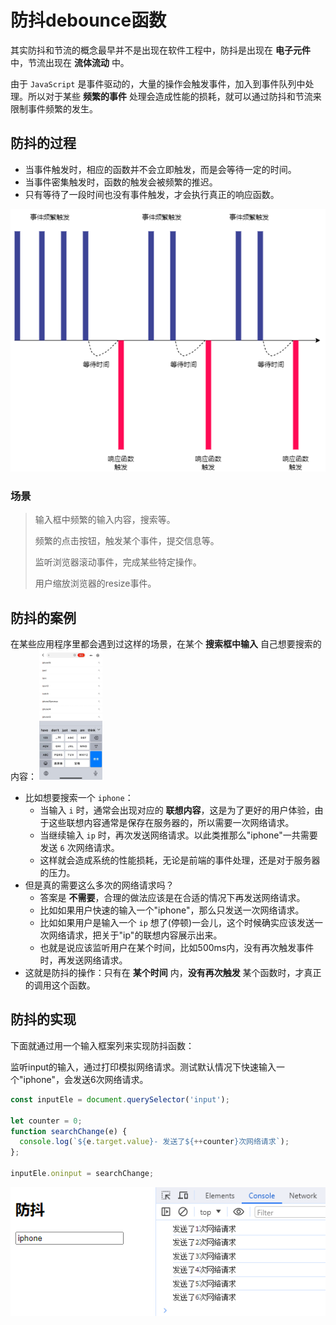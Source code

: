 # 防抖debounce函数
其实防抖和节流的概念最早并不是出现在软件工程中，防抖是出现在 **电子元件** 中，节流出现在 **流体流动** 中。

由于 `JavaScript` 是事件驱动的，大量的操作会触发事件，加入到事件队列中处理。所以对于某些 **频繁的事件** 处理会造成性能的损耗，就可以通过防抖和节流来限制事件频繁的发生。

## 防抖的过程
* 当事件触发时，相应的函数并不会立即触发，而是会等待一定的时间。
* 当事件密集触发时，函数的触发会被频繁的推迟。
* 只有等待了一段时间也没有事件触发，才会执行真正的响应函数。

<p align=center>
<img
  src="./images/debounce-rendering.png" 
  alt="debounce-rendering" 
/>
</p>

### 场景
> 输入框中频繁的输入内容，搜索等。
>
> 频繁的点击按钮，触发某个事件，提交信息等。
>
> 监听浏览器滚动事件，完成某些特定操作。
>
> 用户缩放浏览器的resize事件。

## 防抖的案例
在某些应用程序里都会遇到过这样的场景，在某个 **搜索框中输入** 自己想要搜索的内容：
<img
  src="./images/debounce-case.jpg" 
  alt="debounce-case" 
  width="20%"
/>

* 比如想要搜索一个 `iphone`：
  - 当输入 `i` 时，通常会出现对应的 **联想内容**，这是为了更好的用户体验，由于这些联想内容通常是保存在服务器的，所以需要一次网络请求。
  - 当继续输入 `ip` 时，再次发送网络请求。以此类推那么"iphone"一共需要发送 `6` 次网络请求。
  - 这样就会造成系统的性能损耗，无论是前端的事件处理，还是对于服务器的压力。
* 但是真的需要这么多次的网络请求吗？
  - 答案是 **不需要**，合理的做法应该是在合适的情况下再发送网络请求。
  - 比如如果用户快速的输入一个"iphone"，那么只发送一次网络请求。
  - 比如如果用户是输入一个 `ip` 想了(停顿)一会儿，这个时候确实应该发送一次网络请求，把关于"ip"的联想内容展示出来。
  - 也就是说应该监听用户在某个时间，比如500ms内，没有再次触发事件时，再发送网络请求。
* 这就是防抖的操作：只有在 **某个时间** 内，**没有再次触发** 某个函数时，才真正的调用这个函数。

## 防抖的实现
下面就通过用一个输入框案列来实现防抖函数：

监听input的输入，通过打印模拟网络请求。测试默认情况下快速输入一个"iphone"，会发送6次网络请求。
```js
const inputEle = document.querySelector('input');

let counter = 0;
function searchChange(e) {
  console.log(`${e.target.value}- 发送了${++counter}次网络请求`);
};

inputEle.oninput = searchChange;
```
<img
  src="./images/default-search.png" 
  alt="default-search" 
/>
